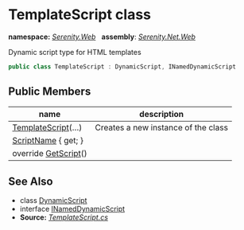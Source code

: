 # TemplateScript class
**namespace:** *[Serenity.Web](../README.md#serenity.web-namespace)*   **assembly**: *[Serenity.Net.Web](../README.md)*

Dynamic script type for HTML templates

```csharp
public class TemplateScript : DynamicScript, INamedDynamicScript
```

## Public Members

| name | description |
| --- | --- |
| [TemplateScript](TemplateScript/TemplateScript.md)(…) | Creates a new instance of the class |
| [ScriptName](TemplateScript/ScriptName.md) { get; } |  |
| override [GetScript](TemplateScript/GetScript.md)() |  |

## See Also

* class [DynamicScript](DynamicScript.md)
* interface [INamedDynamicScript](INamedDynamicScript.md)
* **Source:** *[TemplateScript.cs](https://github.com/serenity-is/Serenity/blob/master/src/Serenity.Net.Web/DynamicScript/DynamicScriptTypes/TemplateScript.cs)*